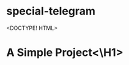 # special-telegram

<DOCTYPE! HTML>
<H1>A Simple Project<\H1>
<BODY>
 <!-- border="1px solid black;" --/>
<table>
 <th>
   <tr>
     <td>Caption One</td>
   </tr>
 </th>
    <tr>
     <td>Hello World</td>
   </tr>
</table>
</BODY>
</HTML>
